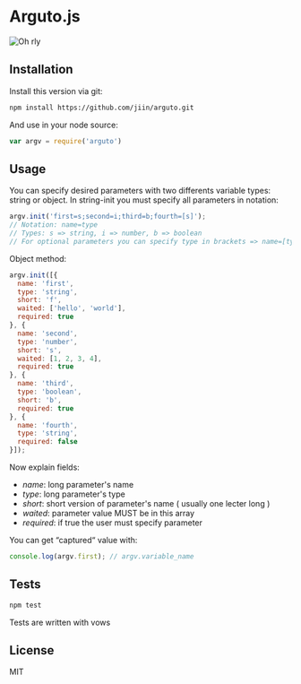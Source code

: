 # Arguto.js

![Oh rly](http://codinggeekette.com/wp-content/uploads/2011/03/ORLY.jpg)

## Installation

Install this version via git: 
```bash
npm install https://github.com/jiin/arguto.git
```

And use in your node source:
```javascript
var argv = require('arguto')
```

## Usage

You can specify desired parameters with two differents variable types: string or object.
In string-init you must specify all parameters in notation:

```javascript
argv.init('first=s;second=i;third=b;fourth=[s]');
// Notation: name=type
// Types: s => string, i => number, b => boolean
// For optional parameters you can specify type in brackets => name=[type]
```

Object method:
```javascript
argv.init([{
  name: 'first',
  type: 'string',
  short: 'f',
  waited: ['hello', 'world'],
  required: true
}, {
  name: 'second',
  type: 'number',
  short: 's',
  waited: [1, 2, 3, 4],
  required: true
}, {
  name: 'third',
  type: 'boolean',
  short: 'b',
  required: true
}, {
  name: 'fourth',
  type: 'string',
  required: false
}]);
```

Now explain fields:
+ *name*: long parameter's name
+ *type*: long parameter's type
+ *short*: short version of parameter's name ( usually one lecter long )
+ *waited*: parameter value MUST be in this array
+ *required*: if true the user must specify parameter
 
You can get “captured“ value with:
```javascript
console.log(argv.first); // argv.variable_name
```

## Tests
```javascript
npm test
```
Tests are written with vows

## License
MIT
